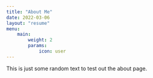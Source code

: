 ```yaml
---
title: "About Me"
date: 2022-03-06
layout: "resume"
menu:
    main:
        weight: 2
        params: 
            icon: user
---
```


This is just some random text to test out the about page.
